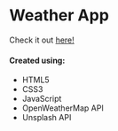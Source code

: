 # Weather App
Check it out [here!](https://ianbrdeguzman.github.io/weatherapp/)
#### Created using:
* HTML5
* CSS3
* JavaScript
* OpenWeatherMap API
* Unsplash API